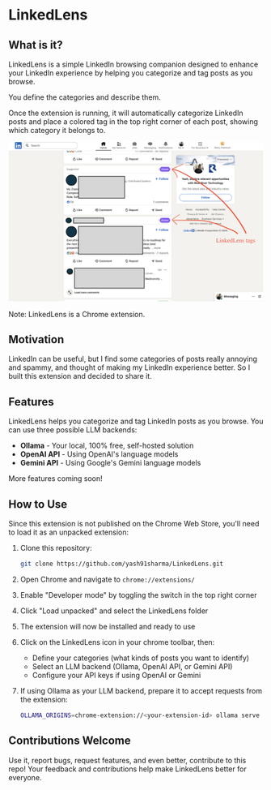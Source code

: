 # LinkedLens

## What is it?

LinkedLens is a simple LinkedIn browsing companion designed to enhance your LinkedIn experience by helping you categorize and tag posts as you browse.

You define the categories and describe them.

Once the extension is running, it will automatically categorize LinkedIn posts and place a colored tag in the top right corner of each post, showing which category it belongs to.

![LinkedLens in action](example.png)

Note: LinkedLens is a Chrome extension.

## Motivation

LinkedIn can be useful, but I find some categories of posts really annoying and spammy, and thought of making my LinkedIn experience better. So I built this extension and decided to share it.

## Features

LinkedLens helps you categorize and tag LinkedIn posts as you browse. You can use three possible LLM backends:

- **Ollama** - Your local, 100% free, self-hosted solution
- **OpenAI API** - Using OpenAI's language models
- **Gemini API** - Using Google's Gemini language models

More features coming soon!

## How to Use

Since this extension is not published on the Chrome Web Store, you'll need to load it as an unpacked extension:

1. Clone this repository:
   ```bash
   git clone https://github.com/yash91sharma/LinkedLens.git
   ```

2. Open Chrome and navigate to `chrome://extensions/`

3. Enable "Developer mode" by toggling the switch in the top right corner

4. Click "Load unpacked" and select the LinkedLens folder

5. The extension will now be installed and ready to use

6. Click on the LinkedLens icon in your chrome toolbar, then:
   - Define your categories (what kinds of posts you want to identify)
   - Select an LLM backend (Ollama, OpenAI API, or Gemini API)
   - Configure your API keys if using OpenAI or Gemini

7. If using Ollama as your LLM backend, prepare it to accept requests from the extension:
   ```bash
   OLLAMA_ORIGINS=chrome-extension://<your-extension-id> ollama serve
   ```

## Contributions Welcome

Use it, report bugs, request features, and even better, contribute to this repo! Your feedback and contributions help make LinkedLens better for everyone.
